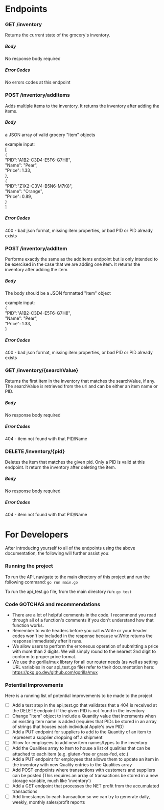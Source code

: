 # Endpoints

### GET /inventory
Returns the current state of the grocery's inventory.

##### Body
No response body required

##### Error Codes
No errors codes at this endpoint


### POST /inventory/addItems
Adds multiple items to the inventory. It returns the inventory after adding the items.

##### Body
a JSON array of valid grocery "Item" objects

example input:<br>
[<br>
{<br>
    "PID":"A1B2-C3D4-E5F6-G7H8",<br>
    "Name": "Pear",<br>
    "Price": 1.33,<br>
},<br>
{<br>
    "PID":"Z1X2-C3V4-B5N6-M7K8",<br>
    "Name": "Orange",<br>
    "Price": 0.89,<br>
}<br>
]<br>

##### Error Codes
400 - bad json format, missing item properties, or bad PID or PID already exists


### POST /inventory/addItem
Performs exactly the same as the addItems endpoint but is only intended
to be exercised in the case that we are adding one item.
It returns the inventory after adding the item.
##### Body
The body should be a JSON formatted "Item" object

example input:<br>
{<br>
    "PID":"A1B2-C3D4-E5F6-G7H8",<br>
    "Name": "Pear",<br>
    "Price": 1.33,<br>
}<br>

##### Error Codes
400 - bad json format, missing item properties, or bad PID or PID already exists


### GET /inventory/{searchValue}
Returns the first item in the inventory that matches the searchValue, if any.
The searchValue is retrieved from the url and can be either an item name or PID.

##### Body
No response body required

##### Error Codes
404 - item not found with that PID/Name


### DELETE /inventory/{pid}
Deletes the item that matches the given pid. 
Only a PID is valid at this endpoint.
It return the inventory after deleting the item.

##### Body
No response body required

##### Error Codes
404 - item not found with that PID/Name



# For Developers

After introducing yourself to all of the endpoints using the above documentation, the following will further assist you:

### Running the project
To run the API, navigate to the main directory of this project and run the following command: 
`go run main.go`

To run the api_test.go file, from the main directory run:
`go test`

### Code GOTCHAS and recommendations
* There are a lot of helpful comments in the code. I recommend you read through all of a function's comments if you don't understand how that function works.
* Remember to write headers before you call w.Write or your header codes won't be included in the response because w.Write returns the response immediately after it runs.
* We allow users to perform the erroneous operation of submitting a price with more than 2 digits. We will simply round to the nearest 2nd digit to conform to proper price format.
* We use the gorilla/mux library for all our router needs (as well as setting URL variables in our api_test.go file) refer to their documentation here: https://pkg.go.dev/github.com/gorilla/mux

### Potential Improvements
Here is a running list of potential improvements to be made to the project

- [ ] Add a test step in the api_test.go that validates that a 404 is received at the DELETE endpoint if the given PID is not found in the inventory
- [ ] Change "Item" object to include a Quantity value that increments when an existing item name is added (requires that PIDs be stored in an array of strings that houses each individual Apple's own PID)
- [ ] Add a PUT endpoint for suppliers to add to the Quantity of an item to represent a supplier dropping off a shipment
- [ ] Allow for employees to add new item names/types to the inventory
- [ ] Add the Qualities array to Item to house a list of qualities that can be attached to each item (e.g. gluten-free or grass-fed, etc.)
- [ ] Add a PUT endpoint for employees that allows them to update an item in the inventory with new Quality entries to the Qualities array 
- [ ] Add POST endpoints where transactions with customers and suppliers can be posted (This requires an array of transactions be stored in a new storage variable, much like 'inventory')
- [ ] Add a GET endpoint that processes the NET profit from the accumulated transactions
- [ ] Add timestamps to each transaction so we can try to generate daily, weekly, monthly sales/profit reports

